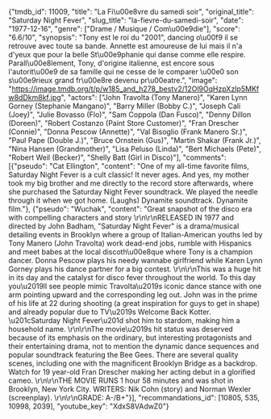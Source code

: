 {"tmdb_id": 11009, "title": "La Fi\u00e8vre du samedi soir", "original_title": "Saturday Night Fever", "slug_title": "la-fievre-du-samedi-soir", "date": "1977-12-16", "genre": ["Drame / Musique / Com\u00e9die"], "score": "6.6/10", "synopsis": "Tony est le roi du \"2001\", dancing o\u00f9 il se retrouve avec toute sa bande. Annette est amoureuse de lui mais il n'a d'yeux que pour la belle St\u00e9phanie qui danse comme elle respire. Parall\u00e8lement, Tony, d'origine italienne, est encore sous l'autorit\u00e9 de sa famille qui ne cesse de le comparer \u00e0 son s\u00e9rieux grand fr\u00e8re devenu pr\u00eatre.", "image": "https://image.tmdb.org/t/p/w185_and_h278_bestv2/12Ol9OqHzpXzIp5MKfw8dDkm8kf.jpg", "actors": ["John Travolta (Tony Manero)", "Karen Lynn Gorney (Stephanie Mangano)", "Barry Miller (Bobby C.)", "Joseph Cali (Joey)", "Julie Bovasso (Flo)", "Sam Coppola (Dan Fusco)", "Denny Dillon (Doreen)", "Robert Costanzo (Paint Store Customer)", "Fran Drescher (Connie)", "Donna Pescow (Annette)", "Val Bisoglio (Frank Manero Sr.)", "Paul Pape (Double J.)", "Bruce Ornstein (Gus)", "Martin Shakar (Frank Jr.)", "Nina Hansen (Grandmother)", "Lisa Peluso (Linda)", "Bert Michaels (Pete)", "Robert Weil (Becker)", "Shelly Batt (Girl in Disco)"], "comments": [{"pseudo": "Cat Ellington", "content": "One of my all-time favorite films, Saturday Night Fever is a cult classic! It never ages. And yes, my mother took my big brother and me directly to the record store afterwards, where she purchased the Saturday Night Fever soundtrack. We played the needle through it when we got home. (Laughs) Dynamite soundtrack. Dynamite film."}, {"pseudo": "Wuchak", "content": "Great snapshot of the disco era with compelling characters and story \r\n\r\nRELEASED IN 1977 and directed by John Badham, \"Saturday Night Fever\" is a drama/musical detailing events in Brooklyn where a group of Italian-American youths led by Tony Manero (John Travolta) work dead-end jobs, rumble with Hispanics and meet babes at the local discoth\u00e8que where Tony is a champion dancer. Donna Pescow plays his needy wannabe girlfriend while Karen Lynn Gorney plays his dance partner for a big contest. \r\n\r\nThis was a huge hit in its day and the catalyst for disco fever throughout the world. To this day you\u2019ll see people mimic Travolta\u2019s iconic dance stance with one arm pointing upward and the corresponding leg out. John was in the prime of his life at 22 during shooting (a great inspiration for guys to get in shape) and already popular due to TV\u2019s Welcome Back Kotter. \u201cSaturday Night Fever\u201d shot him to stardom, making him a household name. \r\n\r\nThe movie\u2019s hit status was deserved because of its emphasis on the ordinary, but interesting protagonists and their entertaining drama, not to mention the dynamic dance sequences and popular soundtrack featuring the Bee Gees. There are several quality scenes, including one with the magnificent Brooklyn Bridge as a backdrop. Watch for 19 year-old Fran Drescher making her acting debut in a glorified cameo.    \r\n\r\nTHE MOVIE RUNS 1 hour 58 minutes and was shot in Brooklyn, New York City. WRITERS: Nik Cohn (story) and Norman Wexler (screenplay). \r\n\r\nGRADE: A-/B+"}], "recommandations_id": [10805, 535, 10998, 2039], "youtube_key": "XdxS8VAdwZ0"}